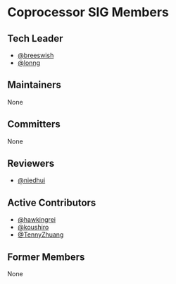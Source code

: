 # Coprocessor SIG Members

## Tech Leader

- [@breeswish](https://github.com/breeswish)
- [@lonng](https://github.com/lonng)

## Maintainers

None

## Committers

None

## Reviewers

- [@niedhui](https://github.com/niedhui)

## Active Contributors

- [@hawkingrei](http://github.com/hawkingrei)
- [@koushiro](http://github.com/koushiro)
- [@TennyZhuang](https://github.com/TennyZhuang)

## Former Members

None
